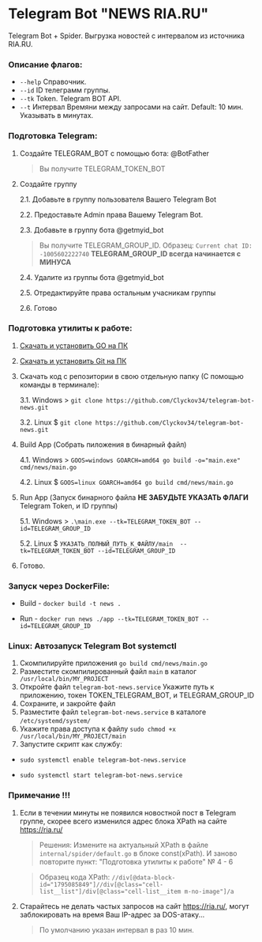 # Telegram Bot "NEWS RIA.RU"
Telegram Bot + Spider. Выгрузка новостей с интервалом из источника RIA.RU.

### **Описание флагов:**
- `--help` Справочник.
- `--id` ID телеграмм группы.
- `--tk` Token. Telegram BOT API.
- `--t` Интервал Времяни между запросами на сайт. Default: 10 мин. Указывать в минутах.

### **Подготовка Telegram:**
1. Создайте TELEGRAM_BOT с помощью бота: @BotFather
    > Вы получите TELEGRAM_TOKEN_BOT
2. Создайте группу

    2.1. Добавьте в группу пользователя Вашего Telegram Bot 
    
    2.2. Предоставьте Admin права Вашему Telegram Bot.

    2.3. Добавьте в группу бота @getmyid_bot
        
    > Вы получите TELEGRAM_GROUP_ID. Образец: `Current chat ID: -1005602222740` **TELEGRAM_GROUP_ID всегда начинается с МИНУСА**

    2.4. Удалите из группы бота @getmyid_bot
    
    2.5. Отредактируйте права остальным учасникам группы

    2.6. Готово

### **Подготовка утилиты к работе:**
1. [Скачать и установить GO на ПК](https://go.dev/dl/)
2. [Скачать и установить Git на ПК](https://git-scm.com/downloads) 
3. Скачать код c репозитории в свою отдельную папку (С помощью команды в терминале): 

    3.1. Windows > `git clone https://github.com/Clyckov34/telegram-bot-news.git`

    3.2. Linux $ `git clone https://github.com/Clyckov34/telegram-bot-news.git`
4. Build App (Собрать пиложения в бинарный файл)
    
    4.1. Windows > `GOOS=windows GOARCH=amd64 go build -o="main.exe" cmd/news/main.go`

    4.2. Linux $ `GOOS=linux GOARCH=amd64 go build cmd/news/main.go`
5. Run App (Запуск бинарного файла **НЕ ЗАБУДЬТЕ УКАЗАТЬ ФЛАГИ**  Telegram Token, и ID группы)

    5.1. Windows > `.\main.exe --tk=TELEGRAM_TOKEN_BOT --id=TELEGRAM_GROUP_ID`
    
    5.2. Linux $ `УКАЗАТЬ_ПОЛНЫЙ_ПУТЬ_К_ФАЙЛУ/main  --tk=TELEGRAM_TOKEN_BOT --id=TELEGRAM_GROUP_ID`
6. Готово.

### Запуск через DockerFile:
- Build - `docker build -t news .`

- Run -   `docker run news ./app --tk=TELEGRAM_TOKEN_BOT --id=TELEGRAM_GROUP_ID`

### Linux: Автозапуск Telegram Bot systemctl
1. Скомпилируйте приложения ` go build cmd/news/main.go `
2. Разместите скомпилированный файл ` main ` в каталог ` /usr/local/bin/MY_PROJECT`
3. Откройте файл ` telegram-bot-news.service ` Укажите путь к приложению, токен TOKEN_TELEGRAM_BOT, и TELEGRAM_GROUP_ID 
4. Сохраните, и закройте файл
5. Разместите файл ` telegram-bot-news.service ` в каталоге ` /etc/systemd/system/ `
6. Укажите права доступа к файлу ` sudo chmod +x /usr/local/bin/MY_PROJECT/main `
7. Запустите скрипт как службу:
- ` sudo systemctl enable telegram-bot-news.service `

- ` sudo systemctl start telegram-bot-news.service `

### **Примечание !!!**
1. Если в течении минуты не появился новостной пост в Telegram группе, скорее всего изменился адрес блока XPath на сайте https://ria.ru/

    > Решения: Измените на актуальный XPath в файле ` internal/spider/default.go ` в блоке const(xPath). И заново повторите пункт: "Подготовка утилиты к работе" № 4 - 6
    
    > Образец кода XPath: `//div[@data-block-id="1795085849"]//div[@class="cell-list__list"]/div[@class="cell-list__item m-no-image"]/a` 


2. Старайтесь не делать частых запросов на сайт https://ria.ru/, могут заблокировать на время Ваш IP-адрес за DOS-атаку... 
    > По умолчанию указан интервал в раз 10 мин.